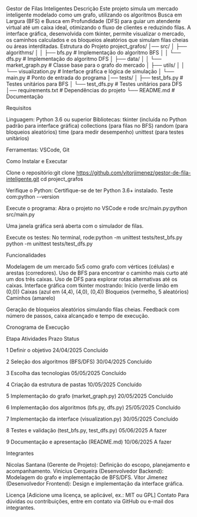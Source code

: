 Gestor de Filas Inteligentes
Descrição
Este projeto simula um mercado inteligente modelado como um grafo, utilizando os algoritmos Busca em Largura (BFS) e Busca em Profundidade (DFS) para guiar um atendente virtual até um caixa ideal, otimizando o fluxo de clientes e reduzindo filas. A interface gráfica, desenvolvida com tkinter, permite visualizar o mercado, os caminhos calculados e os bloqueios aleatórios que simulam filas cheias ou áreas interditadas.
Estrutura do Projeto
project_grafos/
│── src/
│   ├── algorithms/
│   │   ├── bfs.py         # Implementação do algoritmo BFS
│   │   └── dfs.py         # Implementação do algoritmo DFS
│   ├── data/
│   │   └── market_graph.py # Classe base para o grafo do mercado
│   ├── utils/
│   │   └── visualization.py # Interface gráfica e lógica de simulação
│   └── main.py            # Ponto de entrada do programa
│── tests/
│   ├── test_bfs.py        # Testes unitários para BFS
│   └── test_dfs.py        # Testes unitários para DFS
│── requirements.txt       # Dependências do projeto
└── README.md              # Documentação

Requisitos

Linguagem: Python 3.6 ou superior
Bibliotecas:
tkinter (incluída no Python padrão para interface gráfica)
collections (para filas no BFS)
random (para bloqueios aleatórios)
time (para medir desempenho)
unittest (para testes unitários)


Ferramentas: VSCode, Git

Como Instalar e Executar

Clone o repositório:git clone https://github.com/vitorjimenez/gestor-de-fila-inteligente.git
cd project_grafos


Verifique o Python:
Certifique-se de ter Python 3.6+ instalado. Teste com:python --version




Execute o programa:
Abra o projeto no VSCode e rode src/main.py:python src/main.py


Uma janela gráfica será aberta com o simulador de filas.


Execute os testes:
No terminal, rode:python -m unittest tests/test_bfs.py
python -m unittest tests/test_dfs.py





Funcionalidades

Modelagem de um mercado 5x5 como grafo com vértices (células) e arestas (corredores).
Uso de BFS para encontrar o caminho mais curto até um dos três caixas.
Uso de DFS para explorar rotas alternativas até os caixas.
Interface gráfica com tkinter mostrando:
Início (verde limão em (0,0))
Caixas (azul em (4,4), (4,0), (0,4))
Bloqueios (vermelho, 5 aleatórios)
Caminhos (amarelo)


Geração de bloqueios aleatórios simulando filas cheias.
Feedback com número de passos, caixa alcançado e tempo de execução.

Cronograma de Execução



Etapa
Atividades
Prazo
Status



1
Definir o objetivo
24/04/2025
Concluído


2
Seleção dos algoritmos (BFS/DFS)
30/04/2025
Concluído


3
Escolha das tecnologias
05/05/2025
Concluído


4
Criação da estrutura de pastas
10/05/2025
Concluído


5
Implementação do grafo (market_graph.py)
20/05/2025
Concluído


6
Implementação dos algoritmos (bfs.py, dfs.py)
25/05/2025
Concluído


7
Implementação da interface (visualization.py)
30/05/2025
Concluído


8
Testes e validação (test_bfs.py, test_dfs.py)
05/06/2025
A fazer


9
Documentação e apresentação (README.md)
10/06/2025
A fazer


Integrantes

Nicolas Santana (Gerente de Projeto): Definição do escopo, planejamento e acompanhamento.
Vinicius Cerqueira (Desenvolvedor Backend): Modelagem do grafo e implementação de BFS/DFS.
Vitor Jimenez (Desenvolvedor Frontend): Design e implementação da interface gráfica.

Licença
[Adicione uma licença, se aplicável, ex.: MIT ou GPL]
Contato
Para dúvidas ou contribuições, entre em contato via GitHub ou e-mail dos integrantes.
